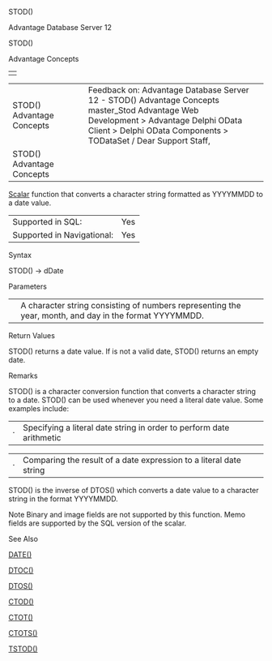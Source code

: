 STOD()




Advantage Database Server 12  

STOD()

Advantage Concepts

|  |
| --- |
|  |

|  |  |  |  |  |
| --- | --- | --- | --- | --- |
| STOD()  Advantage Concepts |  |  | Feedback on: Advantage Database Server 12 - STOD() Advantage Concepts master\_Stod Advantage Web Development > Advantage Delphi OData Client > Delphi OData Components > TODataSet / Dear Support Staff, |  |
| STOD()  Advantage Concepts |  |  |  |  |

[Scalar](master_supported_scalar_functions.htm) function that converts a character string formatted as YYYYMMDD to a date value.

|  |  |
| --- | --- |
| Supported in SQL: | Yes |
| Supported in Navigational: | Yes |

Syntax

STOD(<cDate>) -> dDate

Parameters

|  |  |
| --- | --- |
| <cDate> | A character string consisting of numbers representing the year, month, and day in the format YYYYMMDD. |

Return Values

STOD() returns a date value. If <cDate> is not a valid date, STOD() returns an empty date.

Remarks

STOD() is a character conversion function that converts a character string to a date. STOD() can be used whenever you need a literal date value. Some examples include:

|  |  |
| --- | --- |
| · | Specifying a literal date string in order to perform date arithmetic |

|  |  |
| --- | --- |
| · | Comparing the result of a date expression to a literal date string |

STOD() is the inverse of DTOS() which converts a date value to a character string in the format YYYYMMDD.

Note Binary and image fields are not supported by this function. Memo fields are supported by the SQL version of the scalar.

See Also

[DATE()](master_date.htm)

[DTOC()](master_dtoc.htm)

[DTOS()](master_dtos.htm)

[CTOD()](master_ctod.htm)

[CTOT()](master_ctot.htm)

[CTOTS()](master_ctots.htm)

[TSTOD()](master_tstod.htm)